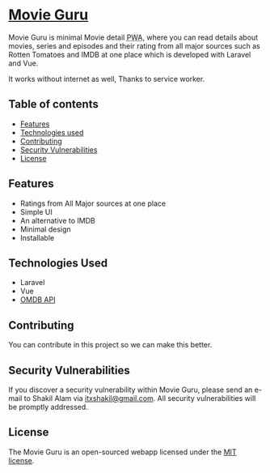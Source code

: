 # [Movie Guru](https://movieguru.shakiltech.com)

Movie Guru is minimal Movie detail <abbr title="Progressive Web Application">PWA</abbr>, where you can read details about movies, series and episodes and their rating from all major sources such as Rotten Tomatoes and IMDB at one place which is developed with Laravel and Vue.

It works without internet as well, Thanks to service worker.

## Table of contents
* [Features](#features)
* [Technologies used](#technologies-used)
* [Contributing](#contributing)
* [Security Vulnerabilities](#security-vulnerabilities)
* [License](#license)

## Features
- Ratings from All Major sources at one place
- Simple UI
- An alternative to IMDB
- Minimal design
- Installable

## Technologies Used

- Laravel
- Vue
- [OMDB API](https://www.omdbapi.com)

## Contributing

You can contribute in this project so we can make this better.

## Security Vulnerabilities

If you discover a security vulnerability within Movie Guru, please send an e-mail to Shakil Alam via [itxshakil@gmail.com](mailto:itxshakil@gmail.com). All security vulnerabilities will be promptly addressed.

## License

The Movie Guru is an open-sourced webapp licensed under the [MIT license](https://opensource.org/licenses/MIT).
